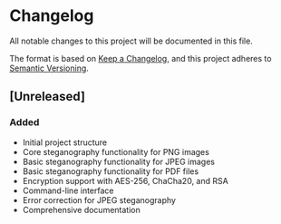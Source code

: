 # Changelog

All notable changes to this project will be documented in this file.

The format is based on [Keep a Changelog](https://keepachangelog.com/en/1.0.0/),
and this project adheres to [Semantic Versioning](https://semver.org/spec/v2.0.0.html).

## [Unreleased]

### Added
- Initial project structure
- Core steganography functionality for PNG images
- Basic steganography functionality for JPEG images
- Basic steganography functionality for PDF files
- Encryption support with AES-256, ChaCha20, and RSA
- Command-line interface
- Error correction for JPEG steganography
- Comprehensive documentation 